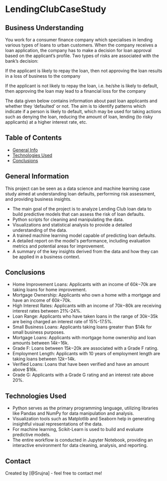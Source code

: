 # LendingClubCaseStudy
## Business Understanding

You work for a consumer finance company which specialises in lending various types of loans to urban customers. When the company receives a loan application, the company has to make a decision for loan approval based on the applicant’s profile. Two types of risks are associated with the bank’s decision:

If the applicant is likely to repay the loan, then not approving the loan results in a loss of business to the company

If the applicant is not likely to repay the loan, i.e. he/she is likely to default, then approving the loan may lead to a financial loss for the company

 

The data given below contains information about past loan applicants and whether they ‘defaulted’ or not. The aim is to identify patterns which indicate if a person is likely to default, which may be used for taking actions such as denying the loan, reducing the amount of loan, lending (to risky applicants) at a higher interest rate, etc.


## Table of Contents
* [General Info](#general-information)
* [Technologies Used](#technologies-used)
* [Conclusions](#conclusions)

<!-- You can include any other section that is pertinent to your problem -->

## General Information

This project can be seen as a data science and machine learning case study aimed at understanding loan defaults, performing risk assessment, and providing business insights.

- The main goal of the project is to analyze Lending Club loan data to build predictive models that can assess the risk of loan defaults.
- Python scripts for cleaning and manipulating the data.
- Visualizations and statistical analysis to provide a detailed understanding of the data.
- A trained machine learning model capable of predicting loan defaults.
- A detailed report on the model's performance, including evaluation metrics and potential areas for improvement.
- A summary of the key insights derived from the data and how they can be applied in a business context.

<!-- You don't have to answer all the questions - just the ones relevant to your project. -->

## Conclusions
- Home Improvement Loans: Applicants with an income of $60k-$70k are taking loans for home improvement.
- Mortgage Ownership: Applicants who own a home with a mortgage and have an income of $60k-$70k.
- High Interest Rates: Applicants with an income of $70k-$80k are receiving interest rates between 21%-24%.
- Loan Range: Applicants who have taken loans in the range of $30k-$35k are being charged an interest rate of 15%-17.5%.
- Small Business Loans: Applicants taking loans greater than $14k for small business purposes.
- Mortgage Loans: Applicants with mortgage home ownership and loan amounts between $14k-$16k.
- Grade F: Loans between $15k-$20k are associated with a Grade F rating.
- Employment Length: Applicants with 10 years of employment length are taking loans between $12k-$14k.
- Verified Loans: Loans that have been verified and have an amount above $16k.
- Grade G: Applicants with a Grade G rating and an interest rate above 20%.

<!-- You don't have to answer all the questions - just the ones relevant to your project. -->


## Technologies Used
- Python serves as the primary programming language, utilizing libraries like Pandas and NumPy for data manipulation and analysis.
- Visualization tools such as Matplotlib and Seaborn help in generating insightful visual representations of the data.
- For machine learning, Scikit-Learn is used to build and evaluate predictive models.
- The entire workflow is conducted in Jupyter Notebook, providing an interactive environment for data cleaning, analysis, and reporting.


## Contact
Created by [@Srujna] - feel free to contact me!
